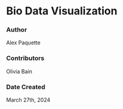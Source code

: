 # Bio Data Visualization

### Author
Alex Paquette

### Contributors
Olivia Bain

### Date Created
March 27th, 2024
